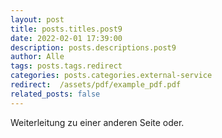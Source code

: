 ```yaml
---
layout: post
title: posts.titles.post9
date: 2022-02-01 17:39:00
description: posts.descriptions.post9
author: Alle
tags: posts.tags.redirect
categories: posts.categories.external-service
redirect:  /assets/pdf/example_pdf.pdf
related_posts: false
---
```


Weiterleitung zu einer anderen Seite oder.
